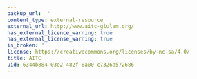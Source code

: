 ```yaml
---
backup_url: ''
content_type: external-resource
external_url: http://www.aitc-glulam.org/
has_external_licence_warning: true
has_external_license_warning: true
is_broken: ''
license: https://creativecommons.org/licenses/by-nc-sa/4.0/
title: AITC
uid: 6344b884-03e2-482f-8a00-c7326a572686
---
```

